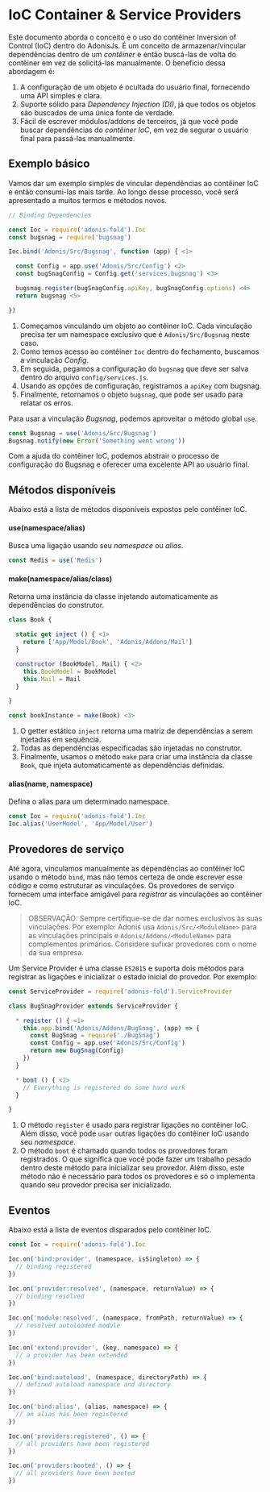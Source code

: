 # IoC Container & Service Providers

Este documento aborda o conceito e o uso do contêiner Inversion of Control (IoC) dentro do AdonisJs. É um conceito de armazenar/vincular dependências dentro de um *contêiner* e então buscá-las de volta do contêiner em vez de solicitá-las manualmente. O benefício dessa abordagem é:

1. A configuração de um objeto é ocultada do usuário final, fornecendo uma API simples e clara.
2. Suporte sólido para *Dependency Injection (DI)*, já que todos os objetos são buscados de uma única fonte de verdade.
3. Fácil de escrever módulos/addons de terceiros, já que você pode buscar dependências do *contêiner IoC*, em vez de segurar o usuário final para passá-las manualmente.

## Exemplo básico
Vamos dar um exemplo simples de vincular dependências ao contêiner IoC e então consumi-las mais tarde. Ao longo desse processo, você será apresentado a muitos termos e métodos novos.

```js
// Binding Dependencies

const Ioc = require('adonis-fold').Ioc
const bugsnag = require('bugsnag')

Ioc.bind('Adonis/Src/Bugsnag', function (app) { <1>

  const Config = app.use('Adonis/Src/Config') <2>
  const bugSnagConfig = Config.get('services.bugsnag') <3>

  bugsnag.register(bugSnagConfig.apiKey, bugSnagConfig.options) <4>
  return bugsnag <5>

})
```

1. Começamos vinculando um objeto ao contêiner IoC. Cada vinculação precisa ter um namespace exclusivo que é `Adonis/Src/Bugsnag` neste caso.
2. Como temos acesso ao contêiner `Ioc` dentro do fechamento, buscamos a vinculação *Config*.
3. Em seguida, pegamos a configuração do `bugsnag` que deve ser salva dentro do arquivo `config/services.js`.
4. Usando as opções de configuração, registramos a `apiKey` com bugsnag.
5. Finalmente, retornamos o objeto `bugsnag`, que pode ser usado para relatar os erros.

Para usar a vinculação *Bugsnag*, podemos aproveitar o método global `use`.

```js
const Bugsnag = use('Adonis/Src/Bugsnag')
Bugsnag.notify(new Error('Something went wrong'))
```

Com a ajuda do contêiner IoC, podemos abstrair o processo de configuração do Bugsnag e oferecer uma excelente API ao usuário final.

## Métodos disponíveis
Abaixo está a lista de métodos disponíveis expostos pelo contêiner IoC.

#### use(namespace/alias)
Busca uma ligação usando seu *namespace* ou *alias*.

```js
const Redis = use('Redis')
```

#### make(namespace/alias/class)
Retorna uma instância da classe injetando automaticamente as dependências do construtor.

```js
class Book {

  static get inject () { <1>
    return ['App/Model/Book', 'Adonis/Addons/Mail']
  }

  constructor (BookModel, Mail) { <2>
    this.BookModel = BookModel
    this.Mail = Mail
  }

}

const bookInstance = make(Book) <3>
```

1. O getter estático `inject` retorna uma matriz de dependências a serem injetadas em sequência.
2. Todas as dependências especificadas são injetadas no construtor.
3. Finalmente, usamos o método `make` para criar uma instância da classe `Book`, que injeta automaticamente as dependências definidas.

#### alias(name, namespace)
Defina o alias para um determinado namespace.

```js
const Ioc = require('adonis-fold').Ioc
Ioc.alias('UserModel', 'App/Model/User')
```

## Provedores de serviço
Até agora, vinculamos manualmente as dependências ao contêiner IoC usando o método `bind`, mas não temos certeza de onde escrever esse código e como estruturar as vinculações. Os provedores de serviço fornecem uma interface amigável para *registrar* as vinculações ao contêiner IoC.

> OBSERVAÇÃO: Sempre certifique-se de dar nomes exclusivos às suas vinculações. Por exemplo: Adonis usa `Adonis/Src/<ModuleName>` para as vinculações principais e `Adonis/Addons/<ModuleName>` para complementos primários. Considere sufixar provedores com o nome da sua empresa.

Um Service Provider é uma classe `ES2015` e suporta dois métodos para registrar as ligações e inicializar o estado inicial do provedor. Por exemplo:

```js
const ServiceProvider = require('adonis-fold').ServiceProvider

class BugSnagProvider extends ServiceProvider {

  * register () { <1>
    this.app.bind('Adonis/Addons/BugSnag', (app) => {
      const BugSnag = require('./BugSnag')
      const Config = app.use('Adonis/Src/Config')
      return new BugSnag(Config)
    })
  }

  * boot () { <2>
    // Everything is registered do some hard work
  }

}
```

1. O método `register` é usado para registrar ligações no contêiner IoC. Além disso, você pode `usar` outras ligações do contêiner IoC usando seu *namespace*.
2. O método `boot` é chamado quando todos os provedores foram registrados. O que significa que você pode fazer um trabalho pesado dentro deste método para inicializar seu provedor. Além disso, este método não é necessário para todos os provedores e só o implementa quando seu provedor precisa ser inicializado.

## Eventos
Abaixo está a lista de eventos disparados pelo contêiner IoC.

```js
const Ioc = require('adonis-fold').Ioc

Ioc.on('bind:provider', (namespace, isSingleton) => {
  // binding registered
})

Ioc.on('provider:resolved', (namespace, returnValue) => {
  // binding resolved
})

Ioc.on('module:resolved', (namespace, fromPath, returnValue) => {
  // resolved autoloaded module
})

Ioc.on('extend:provider', (key, namespace) => {
  // a provider has been extended
})

Ioc.on('bind:autoload', (namespace, directoryPath) => {
  // defined autoload namespace and directory
})

Ioc.on('bind:alias', (alias, namespace) => {
  // an alias has been registered
})

Ioc.on('providers:registered', () => {
  // all providers have been registered
})

Ioc.on('providers:booted', () => {
  // all providers have been booted
})
```
